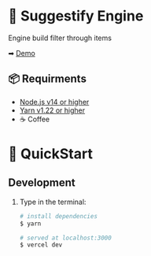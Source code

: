 # 🚀 Suggestify Engine

Engine build filter through items

➡ [Demo](https://suggestify.maxvanderschee.nl)

## 📦 Requirments

-   [Node.js v14 or higher](https://nodejs.org/en/)
-   [Yarn v1.22 or higher](https://yarnpkg.com/lang/en/)
-   ☕ Coffee

# 🐎 QuickStart

## Development

1. Type in the terminal:

    ```bash
    # install dependencies
    $ yarn

    # served at localhost:3000
    $ vercel dev
    ```
